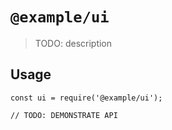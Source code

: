 # `@example/ui`

> TODO: description

## Usage

```
const ui = require('@example/ui');

// TODO: DEMONSTRATE API
```
